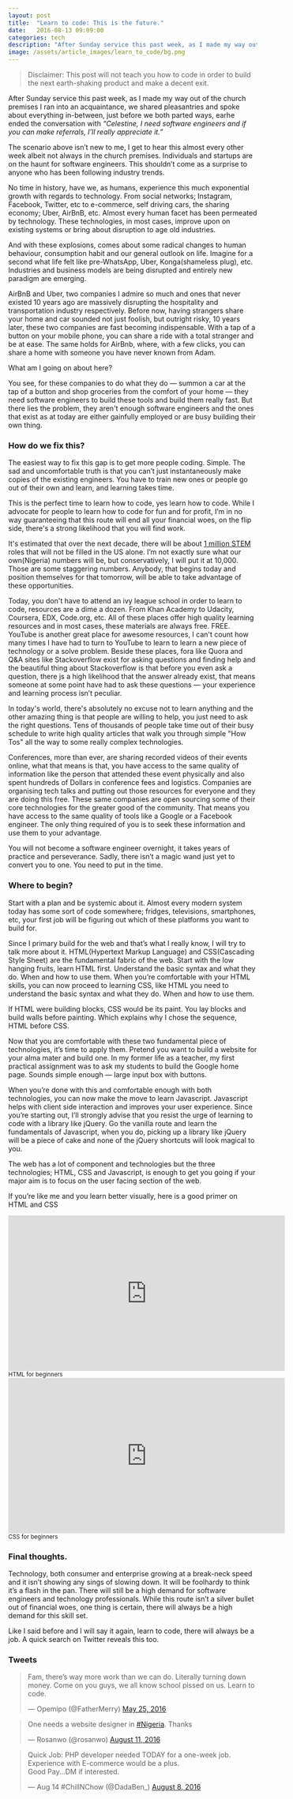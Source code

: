 ```yaml
---
layout: post
title:  "Learn to code: This is the future."
date:   2016-08-13 09:09:00
categories: tech
description: "After Sunday service this past week, as I made my way out of the church premises I ran into an acquaintance, we shared pleasantries and spoke about everything in-between, just before we both parted ways, he ended the conversation with Celestine, I need software engineers and if you can make referrals, I’ll really appreciate it."
image: /assets/article_images/learn_to_code/bg.png
---
```


>Disclaimer: This post will not teach you how to code in order to build the next earth-shaking product and make a decent exit.

After Sunday service this past week, as I made my way out of the church premises I ran into an acquaintance, we shared pleasantries and spoke about everything in-between, just before we both parted ways, earhe ended the conversation with <em>“Celestine, I need software engineers and if you can make referrals, I’ll really appreciate it.”</em>

The scenario above isn’t new to me, I get to hear this almost every other week albeit not always in the church premises. Individuals and startups are on the haunt for software engineers. This shouldn’t come as a surprise to anyone who has been following industry trends.

No time in history, have we, as humans, experience this much exponential growth with regards to technology. From social networks; Instagram, Facebook, Twitter, etc to e-commerce, self driving cars, the sharing economy; Uber, AirBnB, etc. Almost every human facet has been permeated by technology. These technologies, in most cases, improve upon on existing systems or bring about disruption to age old industries.

And with these explosions, comes about some radical changes to human behaviour, consumption habit and our general outlook on life. Imagine for a second what life felt like pre-WhatsApp, Uber, Konga(shameless plug), etc. Industries and business models are being disrupted and entirely new paradigm are emerging.

AirBnB and Uber, two companies I admire so much and ones that never existed 10 years ago are massively disrupting the hospitality and transportation industry respectively. Before now, having strangers share your home and car sounded not just foolish, but outright risky, 10 years later, these two companies are fast becoming indispensable. With a tap of a button on your mobile phone, you can share a ride with a total stranger and be at ease. The same holds for AirBnb, where, with a few clicks, you can share a home with someone you have never known from Adam.

What am I going on about here?

You see, for these companies to do what they do — summon a car at the tap of a button and shop groceries from the comfort of your home — they need software engineers to build these tools and build them really fast. But there lies the problem, they aren't enough software engineers and the ones that exist as at today are either gainfully employed or are busy building their own thing.

### How do we fix this?
The easiest way to fix this gap is to get more people coding. Simple. The sad and uncomfortable truth is that you can’t just instantaneously make copies of the existing engineers. You have to train new ones or people go out of their own and learn, and learning takes time.

This is the perfect time to learn how to code, yes learn how to code. While I advocate for people to learn how to code for fun and for profit, I’m in no way guaranteeing that this route will end all your financial woes, on the flip side, there's a strong likelihood that you will find work.

It's estimated that over the next decade, there will be about [1 million STEM](http://www.bls.gov/opub/mlr/2015/article/stem-crisis-or-stem-surplus-yes-and-yes.htm) roles that will not be filled in the US alone. I’m not exactly sure what our own(Nigeria) numbers will be, but conservatively, I will put it at 10,000. Those are some staggering numbers. Anybody, that begins today and position themselves for that tomorrow, will be able to take advantage of these opportunities.

Today, you don't have to attend an ivy league school in order to learn to code, resources are a dime a dozen. From Khan Academy to Udacity, Coursera, EDX, Code.org, etc. All of these places offer high quality learning resources and in most cases, these materials are always free. FREE. YouTube is another great place for awesome resources, I can't count how many times I have had to turn to YouTube to learn to learn a new piece of technology or a solve problem. Beside these places, fora like Quora and Q&A sites like Stackoverflow exist for asking questions and finding help and the beautiful thing about Stackoverflow is that before you even ask a question, there js a high likelihood that the answer already exist, that means someone at some point have had to ask these questions — your experience and learning process isn’t peculiar.

In today's world, there's absolutely no excuse not to learn anything and the other amazing thing is that people are willing to help, you just need to ask the right questions. Tens of thousands of people take time out of their busy schedule to write high quality articles that walk you through simple "How Tos" all the way to some really complex technologies.

Conferences, more than ever, are sharing recorded videos of their events online, what that means is that, you have access to the same quality of information like the person that attended these event physically and also spent hundreds of Dollars in conference fees and logistics. Companies are organising tech talks and putting out those resources for everyone and they are doing this free. These same companies are open sourcing some of their core technologies for the greater good of the community. That means you have access to the same quality of tools like a Google or a Facebook engineer. The only thing required of you is to seek these information and use them to your advantage.

You will not become a software engineer overnight, it takes years of practice and perseverance. Sadly, there isn’t a magic wand just yet to convert you to one. You need to put in the time.

### Where to begin?
Start with a plan and be systemic about it. Almost every modern system today has some sort of code somewhere; fridges, televisions, smartphones, etc, your first job will be figuring out which of these platforms you want to build for.

Since I primary build for the web and that’s what I really know, I will try to talk more about it. HTML(Hypertext Markup Language) and CSS(Cascading Style Sheet) are the fundamental fabric of the web. Start with the low hanging fruits, learn HTML first. Understand the basic syntax and what they do. When and how to use them. When you’re comfortable with your HTML skills, you can now proceed to learning CSS, like HTML you need to understand the basic syntax and what they do. When and how to use them.

If HTML were building blocks, CSS would be its paint. You lay blocks and build walls before painting. Which explains why I chose the sequence, HTML before CSS.

Now that you are comfortable with these two fundamental piece of technologies, it’s time to apply them. Pretend you want to build a website for your alma mater and build one. In my former life as a teacher, my first practical assignment was to ask my students to build the Google home page. Sounds simple enough — large input box with buttons.

When you’re done with this and comfortable enough with both technologies, you can now make the move to learn Javascript. Javascript helps with client side interaction and improves your user experience. Since you’re starting out, I’ll strongly advise that you resist the urge of learning to code with a library like jQuery. Go the vanilla route and learn the fundamentals of Javascript, when you do, picking up a library like jQuery will be a piece of cake and none of the jQuery shortcuts will look magical to you.

The web has a lot of component and technologies but the three technologies; HTML, CSS and Javascript, is enough to get you going if your major aim is to focus on the user facing section of the web.

If you’re like me and you learn better visually, here is a good primer on HTML and CSS
<iframe width="560" height="315" src="https://www.youtube.com/embed/dD2EISBDjWM?list=PLr6-GrHUlVf_ZNmuQSXdS197Oyr1L9sPB" frameborder="0" allowfullscreen></iframe>
<small>HTML for beginners</small>


<iframe width="560" height="315" src="https://www.youtube.com/embed/qKoajPPWpmo" frameborder="0" allowfullscreen></iframe>
<small>CSS for beginners</small>

### Final thoughts.
Technology, both consumer and enterprise growing at a break-neck speed and it isn’t showing any sings of slowing down. It will be foolhardy to think it’s a flash in the pan. There will still be a high demand for software engineers and technology professionals. While this route isn’t a silver bullet out of financial woes, one thing is certain, there will always be a high demand for this skill set.

Like I said before and I will say it again, learn to code, there will always be a job. A quick search on Twitter reveals this too.

### Tweets
<blockquote class="twitter-tweet" data-lang="en"><p lang="en" dir="ltr">Fam, there’s way more work than we can do. Literally turning down money. Come on you guys, we all know school pissed on us. Learn to code.</p>&mdash; Opemipo (@FatherMerry) <a href="https://twitter.com/FatherMerry/status/735562149079179264">May 25, 2016</a></blockquote>
<script async src="//platform.twitter.com/widgets.js" charset="utf-8"></script>

<blockquote class="twitter-tweet" data-lang="en"><p lang="en" dir="ltr">One needs a website designer in <a href="https://twitter.com/hashtag/Nigeria?src=hash">#Nigeria</a>. Thanks</p>&mdash; Rosanwo (@rosanwo) <a href="https://twitter.com/rosanwo/status/763683086852878337">August 11, 2016</a></blockquote>
<script async src="//platform.twitter.com/widgets.js" charset="utf-8"></script>

<blockquote class="twitter-tweet" data-partner="tweetdeck"><p lang="en" dir="ltr">Quick Job: PHP developer needed TODAY for a one-week job.<br>Experience with E-commerce would be a plus. <br>Good Pay...DM if interested.</p>&mdash; Aug 14 #ChillNChow (@DadaBen_) <a href="https://twitter.com/DadaBen_/status/762579465285279744">August 8, 2016</a></blockquote>
<script async src="//platform.twitter.com/widgets.js" charset="utf-8"></script>